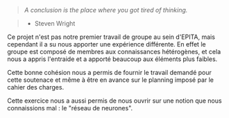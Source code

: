 > *A conclusion is the place where you got tired of thinking.*

> - Steven Wright

Ce projet n'est pas notre premier travail de groupe au sein d'EPITA, mais
cependant il a su nous apporter une expérience différente. En effet le groupe
est composé de membres aux connaissances hétérogènes, et cela nous a appris
l'entraide et a apporté beaucoup aux éléments plus faibles.

Cette bonne cohésion nous a permis de fournir le travail demandé pour cette
soutenace et même à être en avance sur le planning imposé par le cahier des
charges.

Cette exercice nous a aussi permis de nous ouvrir sur une notion que nous
connaissions mal : le "réseau de neurones".

